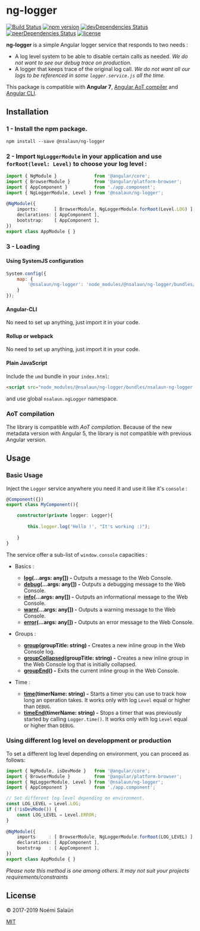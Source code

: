 # ng-logger

[![Build Status](https://img.shields.io/travis/noemi-salaun/ng-logger/master.svg?style=flat-square)](https://travis-ci.org/noemi-salaun/ng-logger)
[![npm version](https://img.shields.io/npm/v/@nsalaun/ng-logger.svg?style=flat-square)](https://www.npmjs.com/package/@nsalaun/ng-logger)
[![devDependencies Status](https://img.shields.io/david/dev/noemi-salaun/ng-logger.svg?style=flat-square)](https://david-dm.org/noemi-salaun/ng-logger?type=dev)
[![peerDependencies Status](https://img.shields.io/david/peer/noemi-salaun/ng-logger.svg?style=flat-square)](https://david-dm.org/noemi-salaun/ng-logger?type=peer)
[![license](https://img.shields.io/github/license/mashape/apistatus.svg?style=flat-square)](https://github.com/noemi-salaun/ng-logger/blob/master/LICENSE)

**ng-logger** is a simple Angular logger service that responds to two needs :

 - A log level system to be able to disable certain calls as needed. *We do not want to see our debug trace on production.*
 - A logger that keeps trace of the original log call. *We do not want all our logs to be referenced in some `logger.service.js` all the time.*

This package is compatible with **Angular 7**, [Angular AoT compiler](https://angular.io/docs/ts/latest/cookbook/aot-compiler.html) and [Angular CLI](https://cli.angular.io/).

## Installation

### 1 - Install the npm package.

```shell
npm install --save @nsalaun/ng-logger
```
        
### 2 - Import `NgLoggerModule` in your application and use `forRoot(level: Level)` to choose your log level :

```typescript
import { NgModule }              from '@angular/core';
import { BrowserModule }         from '@angular/platform-browser';
import { AppComponent }          from './app.component';
import { NgLoggerModule, Level } from '@nsalaun/ng-logger';
     
@NgModule({
    imports:      [ BrowserModule, NgLoggerModule.forRoot(Level.LOG) ],
    declarations: [ AppComponent ],
    bootstrap:    [ AppComponent ],
})
export class AppModule { } 
```

### 3 - Loading

#### Using SystemJS configuration

```JavaScript
System.config({
    map: {
        '@nsalaun/ng-logger': 'node_modules/@nsalaun/ng-logger/bundles/nsalaun-ng-logger.umd.js'
    }
});
```

#### Angular-CLI

No need to set up anything, just import it in your code.

#### Rollup or webpack

No need to set up anything, just import it in your code.

#### Plain JavaScript

Include the `umd` bundle in your `index.html`:
```html
<script src="node_modules/@nsalaun/ng-logger/bundles/nsalaun-ng-logger.umd.js"></script>
```
and use global `nsalaun.ngLogger` namespace.

### AoT compilation
The library is compatible with _AoT compilation_.
Because of the new metadata version with Angular 5, the library is not compatible with previous Angular version.

## Usage

### Basic Usage

Inject the `Logger` service anywhere you need it and use it like it's `console` :
 
```typescript
@Component({})
export class MyComponent(){

    constructor(private logger: Logger){
    
        this.logger.log('Hello !', "It's working :)");
        
    }
}
```

The service offer a sub-list of `window.console` capacities :

 - Basics :
     - **[log](https://developer.mozilla.org/en-US/docs/Web/API/Console/log)(...args: any[]) -** Outputs a message to the Web Console.
     - **[debug](https://developer.mozilla.org/en-US/docs/Web/API/Console/debug)(...args: any[]) -** Outputs a debugging message to the Web Console.
     - **[info](https://developer.mozilla.org/en-US/docs/Web/API/Console/info)(...args: any[]) -** Outputs an informational message to the Web Console.
     - **[warn](https://developer.mozilla.org/en-US/docs/Web/API/Console/warn)(...args: any[]) -** Outputs a warning message to the Web Console.
     - **[error](https://developer.mozilla.org/en-US/docs/Web/API/Console/error)(...args: any[]) -** Outputs an error message to the Web Console.
     
 - Groups :
     - **[group](https://developer.mozilla.org/en-US/docs/Web/API/Console/group)(groupTitle: string) -** Creates a new inline group in the Web Console log.
     - **[groupCollapsed](https://developer.mozilla.org/en-US/docs/Web/API/Console/groupCollapsed)(groupTitle: string) -** Creates a new inline group in the Web Console log that is initially collapsed.
     - **[groupEnd](https://developer.mozilla.org/en-US/docs/Web/API/Console/groupEnd)() -** Exits the current inline group in the Web Console.
     
 - Time :
     - **[time](https://developer.mozilla.org/en-US/docs/Web/API/Console/time)(timerName: string) -** Starts a timer you can use to track how long an operation takes. It works only with log `Level` equal or higher than `DEBUG`.
     - **[timeEnd](https://developer.mozilla.org/en-US/docs/Web/API/Console/timeEnd)(timerName: string) -** Stops a timer that was previously started by calling `Logger.time()`. It works only with log `Level` equal or higher than `DEBUG`.
     
### Using different log level on developpment or production

To set a different log level depending on environment, you can proceed as follows:

```typescript
import { NgModule, isDevMode }   from '@angular/core';
import { BrowserModule }         from '@angular/platform-browser';
import { NgLoggerModule, Level } from '@nsalaun/ng-logger';
import { AppComponent }          from './app.component';

// Set different log level depending on environment.
const LOG_LEVEL = Level.LOG;
if (!isDevMode()) {
    const LOG_LEVEL = Level.ERROR;
}
 
@NgModule({
    imports     : [ BrowserModule, NgLoggerModule.forRoot(LOG_LEVEL) ],
    declarations: [ AppComponent ],
    bootstrap   : [ AppComponent ],
})
export class AppModule { } 
```

*Please note this method is one among others. It may not suit your projects requirements/constraints*
     
## License

© 2017-2019 Noémi Salaün

[MIT](https://github.com/noemi-salaun/ng-logger/blob/master/LICENSE)
